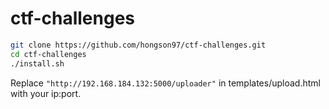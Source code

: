 # ctf-challenges

```sh
git clone https://github.com/hongson97/ctf-challenges.git
cd ctf-challenges
./install.sh
```

Replace `"http://192.168.184.132:5000/uploader"` in templates/upload.html with your ip:port.
